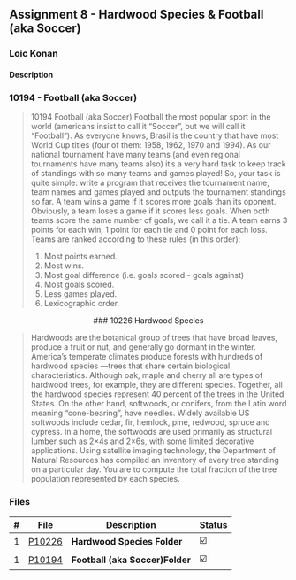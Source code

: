 ## Assignment 8 - Hardwood Species & Football (aka Soccer)

### Loic Konan

#### Description

### 10194 - Football (aka Soccer)

> 10194 Football (aka Soccer) Football the most popular sport in the world (americans insist to call it “Soccer”, but we will call it “Football”). As everyone knows, Brasil is the country that have most World Cup titles (four of them: 1958, 1962, 1970 and 1994). As our national tournament have many teams (and even regional tournaments have many teams also) it’s a very hard task to keep track of standings with so many teams and games played! So, your task is quite simple: write a program that receives the tournament name, team names and games played and outputs the tournament standings so far. A team wins a game if it scores more goals than its oponent. Obviously, a team loses a game if it scores less goals. When both teams score the same number of goals, we call it a tie. A team earns 3 points for each win, 1 point for each tie and 0 point for each loss. Teams are ranked according to these rules (in this order):
>
> 1. Most points earned.
> 2. Most wins.
> 3. Most goal difference (i.e. goals scored - goals against)
> 4. Most goals scored.
> 5. Less games played.
> 6. Lexicographic order.

<p align="center"> ### 10226 Hardwood Species </p>

> Hardwoods are the botanical group of trees that have broad leaves, produce a fruit or nut, and generally go dormant in the winter. America’s temperate climates produce forests with hundreds of hardwood species —trees that share certain biological characteristics. Although oak, maple and cherry all are types of hardwood trees, for example, they are different species. Together, all the hardwood species represent 40 percent of the trees in the United States. On the other hand, softwoods, or conifers, from the Latin word meaning “cone-bearing”, have needles. Widely available US softwoods include cedar, fir, hemlock, pine, redwood, spruce and cypress. In a home, the softwoods are used primarily as structural lumber such as 2×4s and 2×6s, with some limited decorative applications. Using satellite imaging technology, the Department of Natural Resources has compiled an inventory of every tree standing on a particular day. You are to compute the total fraction of the tree population represented by each species.

### Files

|   #   | File               | Description                 | Status                  |
| :---: | ------------------ | --------------------------- | ----------------------- |
|   1   | [P10226](./P10226) | **Hardwood Species Folder**     | :ballot_box_with_check: |
|   1   | [P10194](./P10194) | **Football (aka Soccer)Folder** | :ballot_box_with_check: |
